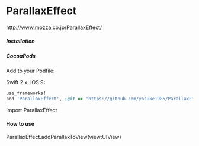 # ParallaxEffect

http://www.mozza.co.jp/ParallaxEffect/


##### Installation

##### CocoaPods

Add to your Podfile:

Swift 2.x, iOS 9:
```ruby
use_frameworks!
pod 'ParallaxEffect', :git => 'https://github.com/yosuke1985/ParallaxEffect.git'
```


import ParallaxEffect


#### How to use
ParallaxEffect.addParallaxToView(view:UIView)




